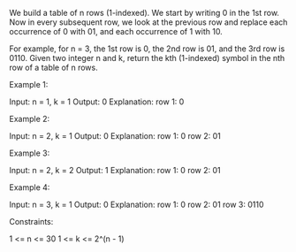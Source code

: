 We build a table of n rows (1-indexed). We start by writing 0 in the 1st row. Now in every subsequent row, we look at the previous row and replace each occurrence of 0 with 01, and each occurrence of 1 with 10.

For example, for n = 3, the 1st row is 0, the 2nd row is 01, and the 3rd row is 0110.
Given two integer n and k, return the kth (1-indexed) symbol in the nth row of a table of n rows.

 

Example 1:

Input: n = 1, k = 1
Output: 0
Explanation: row 1: 0

Example 2:

Input: n = 2, k = 1
Output: 0
Explanation:
row 1: 0
row 2: 01

Example 3:

Input: n = 2, k = 2
Output: 1
Explanation:
row 1: 0
row 2: 01

Example 4:

Input: n = 3, k = 1
Output: 0
Explanation:
row 1: 0
row 2: 01
row 3: 0110
 

Constraints:

1 <= n <= 30
1 <= k <= 2^(n - 1)
